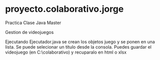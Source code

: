 # proyecto.colaborativo.jorge
Practica Clase Java Master

Gestion de videojuegos

Ejecutando Ejecutador.java se crean los objetos juego y se ponen en una lista. Se puede selecionar un titulo desde la consola.
Puedes guardar el videojuego (en C:\colaborativo\) y recuparalo en html o xlsx
